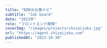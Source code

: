 ```yaml
---
title: "知財お仕事ナビ"
subtitle: "Job board"
date: "2023年"
role: "フロントエンド開発"
coverImg: "/images/projects/chizaijuku.jpg"
url: "https://agent.chizaijuku.com"
publishedAt: "2023-10-30"
---
```

